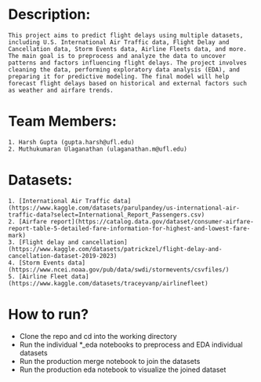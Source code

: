 # Description:
    This project aims to predict flight delays using multiple datasets, including U.S. International Air Traffic data, Flight Delay and Cancellation data, Storm Events data, Airline Fleets data, and more. The main goal is to preprocess and analyze the data to uncover patterns and factors influencing flight delays. The project involves cleaning the data, performing exploratory data analysis (EDA), and preparing it for predictive modeling. The final model will help forecast flight delays based on historical and external factors such as weather and airfare trends.


# Team Members:
    1. Harsh Gupta (gupta.harsh@ufl.edu)
    2. Muthukumaran Ulaganathan (ulaganathan.m@ufl.edu)

# Datasets:
    1. [International Air Traffic data](https://www.kaggle.com/datasets/parulpandey/us-international-air-traffic-data?select=International_Report_Passengers.csv)
    2. [Airfare report](https://catalog.data.gov/dataset/consumer-airfare-report-table-5-detailed-fare-information-for-highest-and-lowest-fare-mark)
    3. [Flight delay and cancellation](https://www.kaggle.com/datasets/patrickzel/flight-delay-and-cancellation-dataset-2019-2023)
    4. [Storm Events data](https://www.ncei.noaa.gov/pub/data/swdi/stormevents/csvfiles/)
    5. [Airline Fleet data](https://www.kaggle.com/datasets/traceyvanp/airlinefleet)

# How to run?

- Clone the repo and cd into the working directory
- Run the individual *_eda notebooks to preprocess and EDA individual datasets
- Run the production merge notebook to join the datasets
- Run the production eda notebook to visualize the joined dataset
